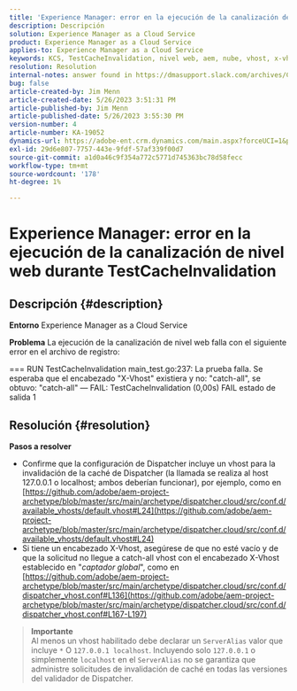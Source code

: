 ```yaml
---
title: 'Experience Manager: error en la ejecución de la canalización de nivel web durante TestCacheInvalidation'
description: Descripción
solution: Experience Manager as a Cloud Service
product: Experience Manager as a Cloud Service
applies-to: Experience Manager as a Cloud Service
keywords: KCS, TestCacheInvalidation, nivel web, aem, nube, vhost, x-vhost, solución de problemas, Experience Manager, error en la ejecución de la canalización, error
resolution: Resolution
internal-notes: answer found in https://dmasupport.slack.com/archives/C013SBSHPKK/p1645102872540889?thread_ts=1645102277.855389&cid=C013SBSHPKK
bug: false
article-created-by: Jim Menn
article-created-date: 5/26/2023 3:51:31 PM
article-published-by: Jim Menn
article-published-date: 5/26/2023 3:55:30 PM
version-number: 4
article-number: KA-19052
dynamics-url: https://adobe-ent.crm.dynamics.com/main.aspx?forceUCI=1&pagetype=entityrecord&etn=knowledgearticle&id=7a6df82b-ddfb-ed11-8849-6045bd006e5a
exl-id: 29d6e807-7757-443e-9fdf-57af339f00d7
source-git-commit: a1d0a46c9f354a772c5771d745363bc78d58fecc
workflow-type: tm+mt
source-wordcount: '178'
ht-degree: 1%

---
```


# Experience Manager: error en la ejecución de la canalización de nivel web durante TestCacheInvalidation

## Descripción {#description}


<b>Entorno</b>
Experience Manager as a Cloud Service

<b>Problema</b>
La ejecución de la canalización de nivel web falla con el siguiente error en el archivo de registro:

=== RUN TestCacheInvalidation main_test.go:237: La prueba falla. Se esperaba que el encabezado &quot;X-Vhost&quot; existiera y no: &quot;catch-all&quot;, se obtuvo: &quot;catch-all&quot; — FAIL: TestCacheInvalidation (0,00s) FAIL estado de salida 1


## Resolución {#resolution}

<b>Pasos a resolver</b>

- Confirme que la configuración de Dispatcher incluye un vhost para la invalidación de la caché de Dispatcher (la llamada se realiza al host 127.0.0.1 o localhost; ambos deberían funcionar), por ejemplo, como en [https://github.com/adobe/aem-project-archetype/blob/master/src/main/archetype/dispatcher.cloud/src/conf.d/available_vhosts/default.vhost#L24](https://github.com/adobe/aem-project-archetype/blob/master/src/main/archetype/dispatcher.cloud/src/conf.d/available_vhosts/default.vhost#L24)
- Si tiene un encabezado X-Vhost, asegúrese de que no esté vacío y de que la solicitud no llegue a catch-all vhost con el encabezado X-Vhost establecido en &quot;*captador global*&quot;, como en [https://github.com/adobe/aem-project-archetype/blob/master/src/main/archetype/dispatcher.cloud/src/conf.d/dispatcher_vhost.conf#L136](https://github.com/adobe/aem-project-archetype/blob/master/src/main/archetype/dispatcher.cloud/src/conf.d/dispatcher_vhost.conf#L167-L197)

> **Importante**\
> Al menos un vhost habilitado debe declarar un `ServerAlias` valor que incluye `*` O `127.0.0.1 localhost`. Incluyendo solo `127.0.0.1` o simplemente `localhost` en el `ServerAlias` no se garantiza que administre solicitudes de invalidación de caché en todas las versiones del validador de Dispatcher.
